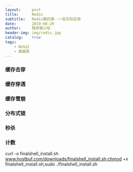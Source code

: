 ```yaml
---
layout:     post
title:      Redis
subtitle:   Redis第四课--一些实际应用
date:       2019-08-29
author:     程序猿小哈
header-img: img/redis.jpg
catalog: 	true
tags:
    - NoSql
    - 数据库
---
```


### 缓存击穿 

### 缓存穿透

### 缓存雪崩

### 分布式锁

### 秒杀

### 计数


curl -o finalshell_install.sh www.hostbuf.com/downloads/finalshell_install.sh;chmod +x finalshell_install.sh;sudo ./finalshell_install.sh

  

  